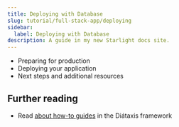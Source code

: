 ```yaml
---
title: Deploying with Database
slug: tutorial/full-stack-app/deploying
sidebar:
  label: Deploying with Database
description: A guide in my new Starlight docs site.
---
```


- Preparing for production
- Deploying your application
- Next steps and additional resources

## Further reading

- Read [about how-to guides](https://diataxis.fr/how-to-guides/) in the Diátaxis framework
